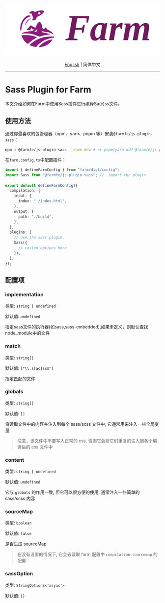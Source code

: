 <div align="center">
  <a href="https://github.com/farm-fe/farm">
  <img src="../../assets/logo.png" width="550" />
  </a>
  <p>
    <a href="https://github.com/farm-fe/farm/blob/main/js-plugins/sass/README.md">English</a> |
    <span>简体中文</span>
</div>

---

# Sass Plugin for Farm

本文介绍如何在Farm中使用Sass插件进行编译Sa(c)ss文件。

## 使用方法

通过你最喜欢的包管理器（npm、yarn、pnpm 等）安装`@farmfe/js-plugin-sass`：

```bash
npm i @farmfe/js-plugin-sass --save-dev # or pnpm/yarn add @farmfe/js-plugin-sass -D
```

在`farm.config.ts`中配置插件：

```ts
import { defineFarmConfig } from "farm/dist/config";
import Sass from "@farmfe/js-plugin-sass"; //  import the plugin

export default defineFarmConfig({
  compilation: {
    input: {
      index: "./index.html",
    },
    output: {
      path: "./build",
    },
  },
  plugins: [
    // use the sass plugin.
    Sass({
      // custom options here
    }),
  ],
});
```

## 配置项

### implementation

类型: `string | undefined`

默认值: `undefined`

指定sass文件的执行器(如sass,sass-embedded),如果未定义，则默认查找node_module中的文件

### match

类型: `string[]`

默认值: `["\\.s[ac]ss$"]`

指定匹配的文件

### globals

类型: `string[]`

默认值: `[]`

将读取文件中的内容并注入到每个 sass/scss 文件中, 它通常用来注入一些全局变量

> 注意，该文件中不要写入正常的 css, 否则它会将它们重复的注入到各个编译后的 css 文件中

### content

类型: `string | undefined`

默认值: `undefined`

它与 `globals` 的作用一致, 但它可以很方便的使用, 通常注入一些简单的 sass/scss 内容

### sourceMap

类型: `boolean`

默认值: `false`

是否生成 sourceMap

> 在没有设置的情况下, 它会去读取 farm 配置中 `compilation.sourcemap` 的配置

### sassOption

类型: `StringOptions<'async'>`

默认值: `{}`
